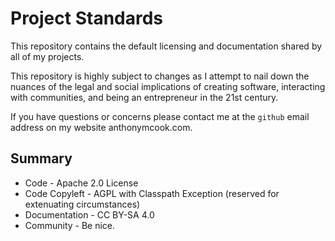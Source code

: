 Project Standards
=================

This repository contains the default licensing and documentation shared by all
of my projects.

This repository is highly subject to changes as I attempt to nail down the
nuances of the legal and social implications of creating software, interacting
with communities, and being an entrepreneur in the 21st century.

If you have questions or concerns please contact me at the `github` email
address on my website anthonymcook.com.

Summary
-------

- Code - Apache 2.0 License
- Code Copyleft - AGPL with Classpath Exception (reserved for extenuating circumstances)
- Documentation - CC BY-SA 4.0
- Community - Be nice.
